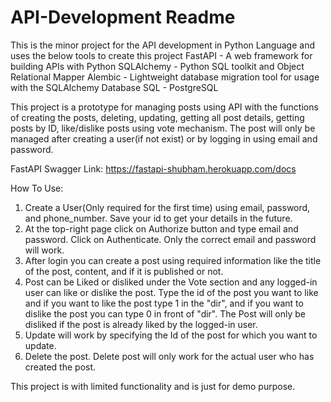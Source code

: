 # API-Development Readme

This is the minor project for the API development in Python Language and uses the below tools to create this project
FastAPI - A web framework for building APIs with Python
SQLAlchemy - Python SQL toolkit and Object Relational Mapper
Alembic -  Lightweight database migration tool for usage with the SQLAlchemy Database
SQL - PostgreSQL

This project is a prototype for managing posts using API with the functions of creating the posts, deleting, updating, getting all post details, getting posts by ID, like/dislike posts using vote mechanism. The post will only be managed after creating a user(if not exist) or by logging in using email and password.

FastAPI Swagger Link: https://fastapi-shubham.herokuapp.com/docs

How To Use:
1. Create a User(Only required for the first time) using email, password, and phone_number. Save your id to get your details in the future. 
2. At the top-right page click on Authorize button and type email and password. Click on Authenticate. Only the correct email and password will work.
3. After login you can create a post using required information like the title of the post, content, and if it is published or not.
4. Post can be Liked or disliked under the Vote section and any logged-in user can like or dislike the post. Type the id of the post you want to like and if you want to like the post type 1 in the "dir", and if you want to dislike the post you can type 0 in front of "dir". The Post will only be disliked if the post is already liked by the logged-in user.
4. Update will work by specifying the Id of the post for which you want to update.
5. Delete the post. Delete post will only work for the actual user who has created the post.

This project is with limited functionality and is just for demo purpose.
